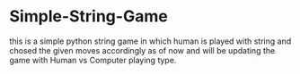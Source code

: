 # Simple-String-Game

this is a simple python string game in which human is played with string and chosed the given moves accordingly as of now and will be updating the game with Human vs Computer playing type.
